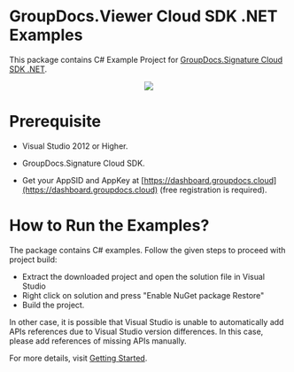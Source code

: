 # GroupDocs.Viewer Cloud SDK .NET Examples

This package contains C# Example Project for [GroupDocs.Signature Cloud SDK .NET](https://products.groupdocs.cloud/signature/net).

<p align="center">
  <a title="Download complete GroupDocs.Signature Cloud SDK .NET Example source code" href="https://github.com/groupdocs-signature-cloud/groupdocs-signature-cloud-dotnet-samples/archive/master.zip">
	<img src="https://raw.github.com/AsposeExamples/java-examples-dashboard/master/images/downloadZip-Button-Large.png" />
  </a>
</p>

# Prerequisite

+ Visual Studio 2012 or Higher.

+ GroupDocs.Signature Cloud SDK.

+ Get your AppSID and AppKey at [https://dashboard.groupdocs.cloud](https://dashboard.groupdocs.cloud) (free registration is required).

# How to Run the Examples?

The package contains C# examples. Follow the given steps to proceed with project build:

* Extract the downloaded project and open the solution file in Visual Studio
* Right click on solution and press "Enable NuGet package Restore"
* Build the project.

In other case, it is possible that Visual Studio is unable to automatically add APIs references due to Visual Studio version differences. In this case, please add references of missing APIs manually.

For more details, visit  [Getting Started](https://docs.groupdocs.cloud/display/signaturecloud/Getting+Started).